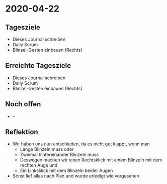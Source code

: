 # 2020-04-22

## Tagesziele

* Dieses Journal schreiben
* Daily Scrum
* Blinzel-Gesten einbauen (Rechts)

## Erreichte Tagesziele

* Dieses Journal schreiben
* Daily Scrum
* Blinzel-Gesten einbauen (Rechts)

## Noch offen

*  \-

## Reflektion

* Wir haben uns nun entschieden, da es nicht gut klappt, wenn man
    * Lange Blinzeln muss oder
    * Zweimal hintereinander Blinzeln muss
    * Deswegen machen wir einen Rechtsklick mit einem Blinzeln mit dem rechten Auge und
    * Ein Linksklick mit dem Blinzeln beider Augen
* Sonst lief alles nach Plan und wurde erledigt wie vorgesehen